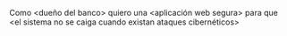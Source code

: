 Como <dueño del banco> quiero una <aplicación web segura> para que <el sistema no se caiga cuando existan ataques cibernéticos>